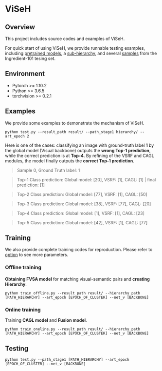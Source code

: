 # ViSeH
## Overview
This project includes source codes and examples of ViSeH. 

For quick start of using ViSeH, we provide runnable testing examples, including [pretrained models](./model_save/resnet18), a [sub-hierarchy](./hierarchy), and several [samples](./data_food101_demo) from the Ingredient-101 tesing set.
## Environment
* Pytorch >= 1.10.2
* Python >= 3.6.5
* torchvision >= 0.2.1
## Examples
We provide some examples to demonstrate the mechanism of ViSeH.

    python test.py --result_path result/ --path_stage1 hierarchy/ --art_epoch 2

Here is one of the cases: classifying an image with ground-truth label **1** by the global model (Visual backbone) outputs the **wrong Top-1 prediction**, while the correct prediction is at **Top-4**. By refining of the VSRF and CAGL modules, the model finally outputs the **correct Top-1 prediction**.

> Sample 0, Ground Truth label: 1

> Top-1 Class prediction: Global model: [20], VSRF: [1], CAGL: [1] | final prediction: [1]

> Top-2 Class prediction: Global model: [77], VSRF: [1], CAGL: [50]

> Top-3 Class prediction: Global model: [38], VSRF: [77], CAGL: [20]

> Top-4 Class prediction: Global model: [1], VSRF: [1], CAGL: [23]

> Top-5 Class prediction: Global model: [42], VSRF: [1], CAGL: [77]


## Training
We also provide complete training codes for reproduction. Please refer to [option](./opts.py) to see more parameters.
### Offline training
####
**Obtaining FVSA model** for matching visual-semantic pairs and **creating Hierarchy**.

    python train_offline.py --result_path result/ --hierarchy_path [PATH_HIERARCHY] --art_epoch [EPOCH_OF_CLUSTER] --net_v [BACKBONE]
### Online training
Training **CAGL model** and **Fusion model**.

    python train_oneline.py --result_path result/ --hierarchy_path [PATH_HIERARCHY] --art_epoch [EPOCH_OF_CLUSTER] --net_v [BACKBONE]
## Testing
    python test.py --path_stage1 [PATH_HIERARCHY] --art_epoch [EPOCH_OF_CLUSTER] --net_v [BACKBONE]
